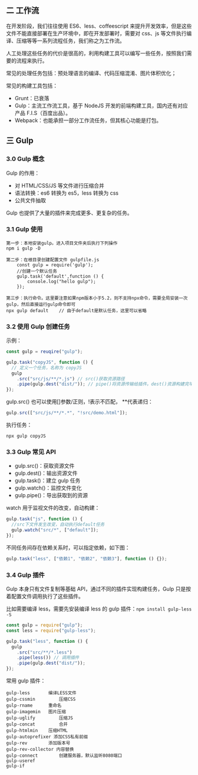 ## 二 工作流

在开发阶段，我们往往使用 ES6、less、coffeescript 来提升开发效率，但是这些文件不能直接部署在生产环境中，即在开发部署时，需要对 css、js 等文件执行编译、压缩等等一系列流程任务，我们称之为工作流。

人工处理这些任务的代价是很高的，利用构建工具可以编写一些任务，按照我们需要的流程来执行。

常见的处理任务包括：预处理语言的编译、代码压缩混淆、图片体积优化；

常见的构建工具包括：

- Grunt：已衰落
- Gulp：主流工作流工具，基于 NodeJS 开发的前端构建工具，国内还有对应产品 F.I.S（百度出品）。
- Webpack：也能承担一部分工作流任务，但其核心功能是打包。

## 三 Gulp

### 3.0 Gulp 概念

Gulp 的作用：

- 对 HTML/CSS/JS 等文件进行压缩合并
- 语法转换：es6 转换为 es5，less 转换为 css
- 公共文件抽取

Gulp 也提供了大量的插件来完成更多、更复杂的任务。

### 3.1 Gulp 使用

```
第一步：本地安装gulp。进入项目文件夹后执行下列操作
npm i gulp -D

第二步：在根目录创建配置文件 gulpfile.js
    const gulp = require('gulp');
    //创建一个默认任务
    gulp.task('default',function () {
        console.log("hello gulp");
    });

第三步：执行命令。这里要注意如果npm版本小于5.2，则不支持npx命令，需要全局安装一次gulp，然后直接运行gulp命令即可
npx gulp default	// 由于default是默认任务，这里可以省略
```

### 3.2 使用 Gulp 创建任务

示例：

```js
const gulp = reuqire("gulp");

gulp.task("copyJS", function () {
  // 定义一个任务，名称为 copyJS
  gulp
    .src("src/js/**/*.js") // src()获取资源路径
    .pipe(gulp.dest("dist/")); // pipe()将资源传输给插件。dest()资源构建完毕后自动创建的路径
});
```

gulp.src() 也可以使用[]参数/正则，!表示不匹配， \*\*代表递归：

```js
gulp.src(["src/js/**/*.*", "!src/demo.html"]);
```

执行任务：

```
npx gulp copyJS
```

### 3.3 Gulp 常见 API

- gulp.src()：获取资源文件
- gulp.dest()：输出资源文件
- gulp.task()：建立 gulp 任务
- gulp.watch()：监控文件变化
- gulp.pipe()：导出获取到的资源

watch 用于监视文件的改变，自动构建：

```js
gulp.task("js", function () {
  //src下文件发生改变，自动执行default任务
  gulp.watch("src/*", ["default"]);
});
```

不同任务间存在依赖关系时，可以指定依赖，如下图：

```js
gulp.task("less", ["依赖1", "依赖2", "依赖3"], function () {});
```

### 3.4 Gulp 插件

Gulp 本身只有文件复制等基础 API，通过不同的插件实现构建任务，Gulp 只是按着配置文件调用执行了这些插件。

比如需要编译 less，需要先安装编译 less 的 gulp 插件：`npm install gulp-less -S`

```js
const gulp = require("gulp");
const less = require("gulp-less");

gulp.task("less", function () {
  gulp
    .src("src/**/*.less")
    .pipe(less()) // 调用插件
    .pipe(gulp.dest("dist/"));
});
```

常用 gulp 插件：

```
gulp-less 		编译LESS文件
gulp-cssmin 		压缩CSS
gulp-rname		重命名
gulp-imagemin 	图片压缩
gulp-uglify 		压缩JS
gulp-concat 		合并
gulp-htmlmin 	压缩HTML
gulp-autoprefixer 添加CSS私有前缀
gulp-rev 		添加版本号
gulp-rev-collector 内容替换
gulp-connect		创建服务器，默认监听8080端口
gulp-useref
gulp-if
```
